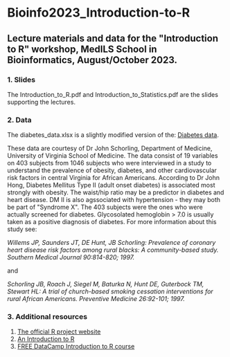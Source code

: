 # Bioinfo2023_Introduction-to-R
## Lecture materials and data for the "Introduction to R" workshop, MedILS School in Bioinformatics, August/October 2023.

### 1. Slides
The Introduction_to_R.pdf and Introduction_to_Statistics.pdf are the slides supporting the lectures.

### 2. Data
The diabetes_data.xlsx is a slightly modified version of the:
[Diabetes data](https://hbiostat.org/data/).

These data are courtesy of Dr John Schorling, Department of Medicine, University of Virginia School of Medicine.
The data consist of 19 variables on 403 subjects from 1046 subjects who were interviewed in a study to understand the prevalence of obesity, diabetes, and other cardiovascular risk factors in central Virginia for African Americans. According to Dr John Hong, Diabetes Mellitus Type II (adult onset diabetes) is associated most strongly with obesity. The waist/hip ratio may be a predictor in diabetes and heart disease. DM II is also agssociated with hypertension - they may both be part of "Syndrome X". The 403 subjects were the ones who were actually screened for diabetes. Glycosolated hemoglobin > 7.0 is usually taken as a positive diagnosis of diabetes. For more information about this study see:

*Willems JP, Saunders JT, DE Hunt, JB Schorling: Prevalence of coronary heart disease risk factors among rural blacks: A community-based study. Southern Medical Journal 90:814-820; 1997.*

and

*Schorling JB, Roach J, Siegel M, Baturka N, Hunt DE, Guterbock TM, Stewart HL: A trial of church-based smoking cessation interventions for rural African Americans. Preventive Medicine 26:92-101; 1997.*

### 3. Additional resources
1. [The official R project website](https://www.r-project.org/)
2. [An Introduction to R](https://cran.r-project.org/doc/manuals/r-release/R-intro.pdf)
3. [FREE DataCamp Introduction to R course](https://www.datacamp.com/courses/free-introduction-to-r)
